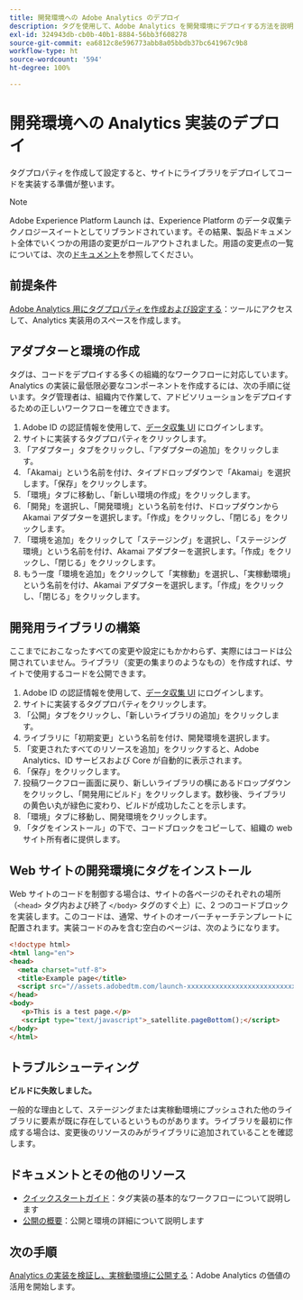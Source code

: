 ```yaml
---
title: 開発環境への Adobe Analytics のデプロイ
description: タグを使用して、Adobe Analytics を開発環境にデプロイする方法を説明します。
exl-id: 324943db-cb0b-40b1-8884-56bb3f608278
source-git-commit: ea6812c8e596773abb8a05bbdb37bc641967c9b8
workflow-type: ht
source-wordcount: '594'
ht-degree: 100%

---
```


# 開発環境への Analytics 実装のデプロイ

タグプロパティを作成して設定すると、サイトにライブラリをデプロイしてコードを実装する準備が整います。

>[!NOTE]
>Adobe Experience Platform Launch は、Experience Platform のデータ収集テクノロジースイートとしてリブランドされています。その結果、製品ドキュメント全体でいくつかの用語の変更がロールアウトされました。用語の変更点の一覧については、次の[ドキュメント](https://experienceleague.adobe.com/docs/experience-platform/tags/term-updates.html?lang=ja)を参照してください。

## 前提条件 

[Adobe Analytics 用にタグプロパティを作成および設定する](create-analytics-property.md)：ツールにアクセスして、Analytics 実装用のスペースを作成します。

## アダプターと環境の作成

タグは、コードをデプロイする多くの組織的なワークフローに対応しています。Analytics の実装に最低限必要なコンポーネントを作成するには、次の手順に従います。タグ管理者は、組織内で作業して、アドビソリューションをデプロイするための正しいワークフローを確立できます。

1. Adobe ID の認証情報を使用して、[データ収集 UI](https://experience.adobe.com/data-collection) にログインします。
2. サイトに実装するタグプロパティをクリックします。
3. 「アダプター」タブをクリックし、「アダプターの追加」をクリックします。
4. 「Akamai」という名前を付け、タイプドロップダウンで「Akamai」を選択します。「保存」をクリックします。
5. 「環境」タブに移動し、「新しい環境の作成」をクリックします。
6. 「開発」を選択し、「開発環境」という名前を付け、ドロップダウンから Akamai アダプターを選択します。「作成」をクリックし、「閉じる」をクリックします。
7. 「環境を追加」をクリックして「ステージング」を選択し、「ステージング環境」という名前を付け、Akamai アダプターを選択します。「作成」をクリックし、「閉じる」をクリックします。
8. もう一度「環境を追加」をクリックして「実稼動」を選択し、「実稼動環境」という名前を付け、Akamai アダプターを選択します。「作成」をクリックし、「閉じる」をクリックします。

## 開発用ライブラリの構築

ここまでにおこなったすべての変更や設定にもかかわらず、実際にはコードは公開されていません。ライブラリ（変更の集まりのようなもの）を作成すれば、サイトで使用するコードを公開できます。

1. Adobe ID の認証情報を使用して、[データ収集 UI](https://experience.adobe.com/data-collection) にログインします。
2. サイトに実装するタグプロパティをクリックします。
3. 「公開」タブをクリックし、「新しいライブラリの追加」をクリックします。
4. ライブラリに「初期変更」という名前を付け、開発環境を選択します。
5. 「変更されたすべてのリソースを追加」をクリックすると、Adobe Analytics、ID サービスおよび Core が自動的に表示されます。
6. 「保存」をクリックします。
7. 投稿ワークフロー画面に戻り、新しいライブラリの横にあるドロップダウンをクリックし、「開発用にビルド」をクリックします。数秒後、ライブラリの黄色い丸が緑色に変わり、ビルドが成功したことを示します。
8. 「環境」タブに移動し、開発環境をクリックします。
9. 「タグをインストール」の下で、コードブロックをコピーして、組織の web サイト所有者に提供します。

## Web サイトの開発環境にタグをインストール

Web サイトのコードを制御する場合は、サイトの各ページのそれぞれの場所（`<head>` タグ内および終了 `</body>` タグのすぐ上）に、2 つのコードブロックを実装します。このコードは、通常、サイトのオーバーチャーチテンプレートに配置されます。実装コードのみを含む空白のページは、次のようになります。

```html
<!doctype html>
<html lang="en">
<head>
  <meta charset="utf-8">
  <title>Example page</title>
  <script src="//assets.adobedtm.com/launch-xxxxxxxxxxxxxxxxxxxxxxxxxxxxxxxxxx-development.min.js"></script>
</head>
<body>
   <p>This is a test page.</p>
   <script type="text/javascript">_satellite.pageBottom();</script>
</body>
</html>
```

## トラブルシューティング

**ビルドに失敗しました。**

一般的な理由として、ステージングまたは実稼動環境にプッシュされた他のライブラリに要素が既に存在しているというものがあります。ライブラリを最初に作成する場合は、変更後のリソースのみがライブラリに追加されていることを確認します。

## ドキュメントとその他のリソース

- [クイックスタートガイド](https://experienceleague.adobe.com/docs/experience-platform/tags/get-started/quick-start.html?lang=ja)：タグ実装の基本的なワークフローについて説明します
- [公開の概要](https://experienceleague.adobe.com/docs/experience-platform/tags/publish/overview.html?lang=ja)：公開と環境の詳細について説明します

## 次の手順

[Analytics の実装を検証し、実稼動環境に公開する](validate-publish-prod.md)：Adobe Analytics の価値の活用を開始します。
